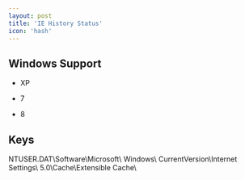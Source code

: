 ```yaml
---
layout: post
title: 'IE History Status'
icon: 'hash'
---
```


## Windows Support

- XP

- 7

- 8



## Keys

NTUSER.DAT\Software\Microsoft\ Windows\ CurrentVersion\Internet Settings\ 5.0\Cache\Extensible Cache\

